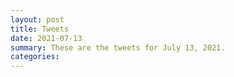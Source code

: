 ```yaml
---
layout: post
title: Tweets
date: 2021-07-13
summary: These are the tweets for July 13, 2021.
categories:
---
```


